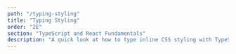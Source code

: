 ```yaml
---
path: "/typing-styling"
title: "Typing Styling"
order: "2E"
section: "TypeScript and React Fundamentals"
description: "A quick look at how to type inline CSS styling with TypeScript"
---
```

